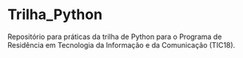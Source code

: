 # Trilha_Python
Repositório para práticas da trilha de Python para o Programa de Residência em Tecnologia da Informação e da Comunicação (TIC18).
